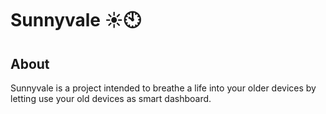 # Sunnyvale ☀️🕙

## About

Sunnyvale is a project intended to breathe a life into your older devices by letting use your old devices as smart dashboard.
